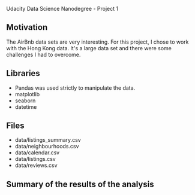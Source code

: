 Udacity Data Science Nanodegree - Project 1

## Motivation
The AirBnb data sets are very interesting. For this project, I chose to work with the Hong Kong data. It's a large data set and there were some challenges I had to overcome.

## Libraries
* Pandas was used strictly to manipulate the data.
* matplotlib 
* seaborn 
* datetime 

## Files 
* data/listings_summary.csv
* data/neighbourhoods.csv
* data/calendar.csv
* data/listings.csv
* data/reviews.csv

## Summary of the results of the analysis 



